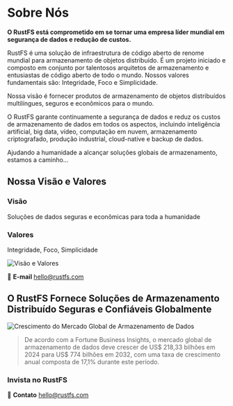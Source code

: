 # Sobre Nós

**O RustFS está comprometido em se tornar uma empresa líder mundial em segurança de dados e redução de custos.**

RustFS é uma solução de infraestrutura de código aberto de renome mundial para armazenamento de objetos distribuído. É um projeto iniciado e composto em conjunto por talentosos arquitetos de armazenamento e entusiastas de código aberto de todo o mundo. Nossos valores fundamentais são: Integridade, Foco e Simplicidade.


Nossa visão é fornecer produtos de armazenamento de objetos distribuídos multilíngues, seguros e econômicos para o mundo.

O RustFS garante continuamente a segurança de dados e reduz os custos de armazenamento de dados em todos os aspectos, incluindo inteligência artificial, big data, vídeo, computação em nuvem, armazenamento criptografado, produção industrial, cloud-native e backup de dados.

Ajudando a humanidade a alcançar soluções globais de armazenamento, estamos a caminho...

## Nossa Visão e Valores

### Visão

Soluções de dados seguras e econômicas para toda a humanidade

### Valores

Integridade, Foco, Simplicidade

![Visão e Valores](./images/vision-values.png)



📧 **E-mail**
<hello@rustfs.com>


## O RustFS Fornece Soluções de Armazenamento Distribuído Seguras e Confiáveis Globalmente

![Crescimento do Mercado Global de Armazenamento de Dados](./images/market-growth.png)

> De acordo com a Fortune Business Insights, o mercado global de armazenamento de dados deve crescer de US$ 218,33 bilhões em 2024 para US$ 774 bilhões em 2032, com uma taxa de crescimento anual composta de 17,1% durante este período.

### Invista no RustFS

📧 **Contato**
<hello@rustfs.com>
